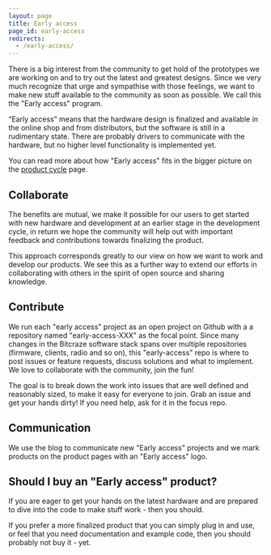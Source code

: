 ```yaml
---
layout: page
title: Early access
page_id: early-access
redirects:
  - /early-access/
---
```


There is a big interest from the community to get hold of the prototypes we are
working on and to try out the latest and greatest designs. Since we very much
recognize that urge and sympathise with those feelings, we want to make new stuff
available to the community as soon as possible. We call this the "Early access"
program.

“Early access” means that the hardware design is finalized and available in the online shop
and from distributors, but the software is still in a rudimentary state. There
are probably drivers to communicate with the hardware, but no higher level
functionality is implemented yet.

You can read more about how "Early access" fits in the bigger picture on the
[product cycle](/product-cycle/) page.

## Collaborate

The benefits are mutual, we make it possible for our users to get started with
new hardware and development at an earlier stage in the development cycle, in
return we hope the community will help out with important feedback and
contributions towards finalizing the product.

This approach corresponds greatly to our view on how we want to work and
develop our products. We see this as a further way to extend our efforts in
collaborating with others in the spirit of open source and sharing knowledge.

## Contribute

We run each "early access" project as an open project on Github with a
a repository named "early-access-XXX" as the focal point. Since many changes
in the Bitcraze software stack spans over multiple repositories (firmware,
clients, radio and so on), this "early-access" repo is where to post issues or
feature requests, discuss solutions and what to implement. We love to
collaborate with the community, join the fun!

The goal is to break down the work into issues that are well defined and
reasonably sized, to make it easy for everyone to join. Grab an issue and
get your hands dirty! If you need help, ask for it in the focus repo.

## Communication

We use the blog to communicate new "Early access" projects and we mark
products on the product pages with an "Early access" logo.

## Should I buy an "Early access" product?

If you are eager to get your hands on the latest hardware and are prepared to
dive into the code to make stuff work - then you should.

If you prefer a more finalized product that you can simply plug in and use, or
feel that you need documentation and example code, then you should probably not
buy it - yet.
